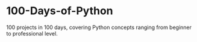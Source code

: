 # 100-Days-of-Python
100 projects in 100 days, covering Python concepts ranging from beginner to professional level.

